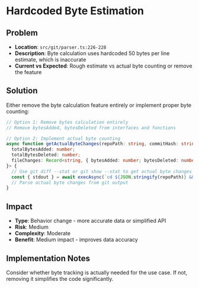 # Hardcoded Byte Estimation

## Problem
- **Location**: `src/git/parser.ts:226-228`
- **Description**: Byte calculation uses hardcoded 50 bytes per line estimate, which is inaccurate
- **Current vs Expected**: Rough estimate vs actual byte counting or remove the feature

## Solution
Either remove the byte calculation feature entirely or implement proper byte counting:

```typescript
// Option 1: Remove bytes calculation entirely
// Remove bytesAdded, bytesDeleted from interfaces and functions

// Option 2: Implement actual byte counting
async function getActualByteChanges(repoPath: string, commitHash: string): Promise<{
  totalBytesAdded: number; 
  totalBytesDeleted: number; 
  fileChanges: Record<string, { bytesAdded: number; bytesDeleted: number }> 
}> {
  // Use git diff --stat or git show --stat to get actual byte changes
  const { stdout } = await execAsync(`cd ${JSON.stringify(repoPath)} && git diff --stat ${commitHash}^..${commitHash}`)
  // Parse actual byte changes from git output
}
```

## Impact
- **Type**: Behavior change - more accurate data or simplified API
- **Risk**: Medium
- **Complexity**: Moderate
- **Benefit**: Medium impact - improves data accuracy

## Implementation Notes
Consider whether byte tracking is actually needed for the use case. If not, removing it simplifies the code significantly.